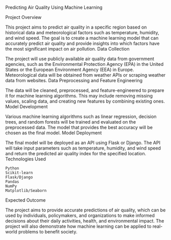 Predicting Air Quality Using Machine Learning

Project Overview

This project aims to predict air quality in a specific region based on historical data and meteorological factors such as temperature, humidity, and wind speed. The goal is to create a machine learning model that can accurately predict air quality and provide insights into which factors have the most significant impact on air pollution.
Data Collection

The project will use publicly available air quality data from government agencies, such as the Environmental Protection Agency (EPA) in the United States or the European Environment Agency (EEA) in Europe. Meteorological data will be obtained from weather APIs or scraping weather data from websites.
Data Preprocessing and Feature Engineering

The data will be cleaned, preprocessed, and feature-engineered to prepare it for machine learning algorithms. This may include removing missing values, scaling data, and creating new features by combining existing ones.
Model Development

Various machine learning algorithms such as linear regression, decision trees, and random forests will be trained and evaluated on the preprocessed data. The model that provides the best accuracy will be chosen as the final model.
Model Deployment

The final model will be deployed as an API using Flask or Django. The API will take input parameters such as temperature, humidity, and wind speed and return the predicted air quality index for the specified location.
Technologies Used

    Python
    Scikit-learn
    Flask/Django
    Pandas
    NumPy
    Matplotlib/Seaborn

Expected Outcome

The project aims to provide accurate predictions of air quality, which can be used by individuals, policymakers, and organizations to make informed decisions about their daily activities, health, and environmental impact. The project will also demonstrate how machine learning can be applied to real-world problems to benefit society.
